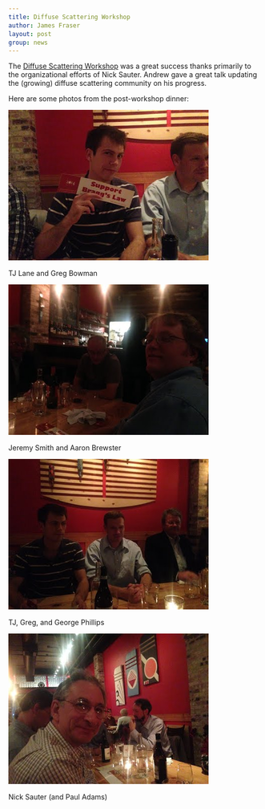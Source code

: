 ```yaml
---
title: Diffuse Scattering Workshop
author: James Fraser
layout: post
group: news
---
```

The [Diffuse Scattering Workshop](http://cci.lbl.gov/dials/oct_2013_diffuse.htm) was a great success thanks primarily to the organizational efforts of Nick Sauter. Andrew gave a great talk updating the (growing) diffuse scattering community on his progress. 

Here are some photos from the post-workshop dinner:

![TJ and Greg](/static/img/news/tj-greg.jpg "TJ and Greg")

TJ Lane and Greg Bowman

![Jeremy and Aaron](/static/img/news/smith-brewster.jpg "Jeremy and Aaron")

Jeremy Smith and Aaron Brewster

![TJ Greg and George](/static/img/news/tj-greg-george.jpg "TJ Greg and George")

TJ, Greg, and George Phillips

![Nick and Paul](/static/img/news/nick-paul.jpg "Nick and Paul")

Nick Sauter (and Paul Adams)
